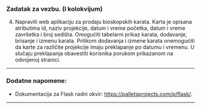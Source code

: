 ### Zadatak za vezbu.      (I kolokvijum)
4. Napraviti web aplikaciju za prodaju bioskopskih karata. 
Karta je opisana atributima id, naziv projekcije, datum i vreme početka, datum i vreme završetka i broj sedišta.
Omogućiti tabelarni prikaz karata, dodavanje, brisanje i izmenu karata. 
Prilikom dodavanja i izmene karata onemogućiti da karte za različite projekcije imaju preklapanje po datumu i vremenu. 
U slučaju preklapanja obavestiti korisnika porukom prikazanom na odvojenoj stranici.
___
### Dodatne napomene:
* Dokumentacija za Flask radni okvir: https://palletsprojects.com/p/flask/.

___